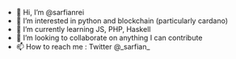 - 👋 Hi, I’m @sarfianrei
- 👀 I’m interested in python and blockchain (particularly cardano)
- 🌱 I’m currently learning JS, PHP, Haskell
- 💞️ I’m looking to collaborate on anything I can contribute
- 📫 How to reach me : Twitter @\_sarfian\_

<!---
sarfianrei/sarfianrei is a ✨ special ✨ repository because its `README.md` (this file) appears on your GitHub profile.
You can click the Preview link to take a look at your changes.
--->
